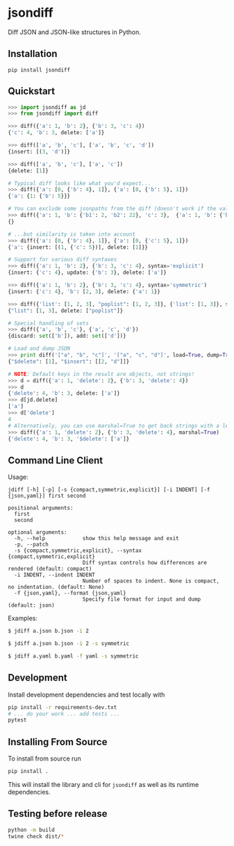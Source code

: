 # jsondiff

Diff JSON and JSON-like structures in Python.

## Installation

``pip install jsondiff``

## Quickstart

```python
>>> import jsondiff as jd
>>> from jsondiff import diff

>>> diff({'a': 1, 'b': 2}, {'b': 3, 'c': 4})
{'c': 4, 'b': 3, delete: ['a']}

>>> diff(['a', 'b', 'c'], ['a', 'b', 'c', 'd'])
{insert: [(3, 'd')]}

>>> diff(['a', 'b', 'c'], ['a', 'c'])
{delete: [1]}

# Typical diff looks like what you'd expect...
>>> diff({'a': [0, {'b': 4}, 1]}, {'a': [0, {'b': 5}, 1]})
{'a': {1: {'b': 5}}}

# You can exclude some jsonpaths from the diff (doesn't work if the value types are different
>>> diff({'a': 1, 'b': {'b1': 2, 'b2': 22}, 'c': 3},  {'a': 1, 'b': {'b1': 20, 'b2': 22}, 'c': 30}, exclude_paths=['b.b1', 'c'])
{}

# ...but similarity is taken into account
>>> diff({'a': [0, {'b': 4}, 1]}, {'a': [0, {'c': 5}, 1]})
{'a': {insert: [(1, {'c': 5})], delete: [1]}}

# Support for various diff syntaxes
>>> diff({'a': 1, 'b': 2}, {'b': 3, 'c': 4}, syntax='explicit')
{insert: {'c': 4}, update: {'b': 3}, delete: ['a']}

>>> diff({'a': 1, 'b': 2}, {'b': 3, 'c': 4}, syntax='symmetric')
{insert: {'c': 4}, 'b': [2, 3], delete: {'a': 1}}

>>> diff({'list': [1, 2, 3], "poplist": [1, 2, 3]}, {'list': [1, 3]}, syntax="rightonly")
{"list": [1, 3], delete: ["poplist"]}

# Special handling of sets
>>> diff({'a', 'b', 'c'}, {'a', 'c', 'd'})
{discard: set(['b']), add: set(['d'])}

# Load and dump JSON
>>> print diff('["a", "b", "c"]', '["a", "c", "d"]', load=True, dump=True)
{"$delete": [1], "$insert": [[2, "d"]]}

# NOTE: Default keys in the result are objects, not strings!
>>> d = diff({'a': 1, 'delete': 2}, {'b': 3, 'delete': 4})
>>> d
{'delete': 4, 'b': 3, delete: ['a']}
>>> d[jd.delete]
['a']
>>> d['delete']
4
# Alternatively, you can use marshal=True to get back strings with a leading $
>>> diff({'a': 1, 'delete': 2}, {'b': 3, 'delete': 4}, marshal=True)
{'delete': 4, 'b': 3, '$delete': ['a']}
```

## Command Line Client

Usage:
```
jdiff [-h] [-p] [-s {compact,symmetric,explicit}] [-i INDENT] [-f {json,yaml}] first second

positional arguments:
  first
  second

optional arguments:
  -h, --help            show this help message and exit
  -p, --patch
  -s {compact,symmetric,explicit}, --syntax {compact,symmetric,explicit}
                        Diff syntax controls how differences are rendered (default: compact)
  -i INDENT, --indent INDENT
                        Number of spaces to indent. None is compact, no indentation. (default: None)
  -f {json,yaml}, --format {json,yaml}
                        Specify file format for input and dump (default: json)
```

Examples:

```bash
$ jdiff a.json b.json -i 2

$ jdiff a.json b.json -i 2 -s symmetric

$ jdiff a.yaml b.yaml -f yaml -s symmetric
```

## Development

Install development dependencies and test locally with

```bash
pip install -r requirements-dev.txt
# ... do your work ... add tests ...
pytest
```

## Installing From Source

To install from source run

```bash
pip install .
```

This will install the library and cli for `jsondiff` as well as its runtime
dependencies.


## Testing before release

```bash
python -m build
twine check dist/*
```

